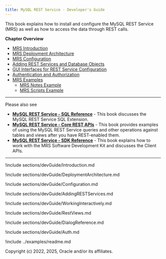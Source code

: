 ```yaml
---
title: MySQL REST Service - Developer's Guide
---
```


This book explains how to install and configure the MySQL REST Service (MRS) as well as how to access the data through REST calls.

__Chapter Overview__

- [MRS Introduction](#introduction-to-the-mysql-rest-service)
- [MRS Deployment Architecture](#deployment-architecture)
- [MRS Configuration](#configuring-mysql-rest-service)
- [Adding REST Services and Database Objects](#adding-rest-services-and-database-objects)
- [GUI Interfaces for REST Service Configuration](#working-interactively-with-rest-services)
- [Authentication and Authorization](#authentication-and-authorization)
- [MRS Examples](#mrs-examples)
  - [MRS Notes Example](#mrs-notes-example)
  - [MRS Scripts Example](#mrs-scripts-example)

---

Please also see

- __[MySQL REST Service - SQL Reference](sql.html)__ - This book discusses the MySQL REST Service SQL Extension.
- __[MySQL REST Service - Core REST APIs](restApi.html)__ - This book provides examples of using the MySQL REST Service queries and other operations against tables and views after you have REST-enabled them.
- __[MySQL REST Service - SDK Reference](sdk.html)__ - This book explains how to work with the MRS Software Development Kit and discusses the Client APIs.

---

!include sections/devGuide/Introduction.md

!include sections/devGuide/DeploymentArchitecture.md

!include sections/devGuide/Configuration.md

!include sections/devGuide/AddingRESTServices.md

!include sections/devGuide/WorkingInteractively.md

!include sections/devGuide/RestViews.md

!include sections/devGuide/DialogReference.md

!include sections/devGuide/Auth.md

!include ../examples/readme.md

Copyright (c) 2022, 2025, Oracle and/or its affiliates.
